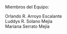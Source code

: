 Miembros del Equipo:

Orlando R. Arroyo Escalante <br />
Luddys R. Solano Mejía <br />
Mariana Serrato Mejía <br />
